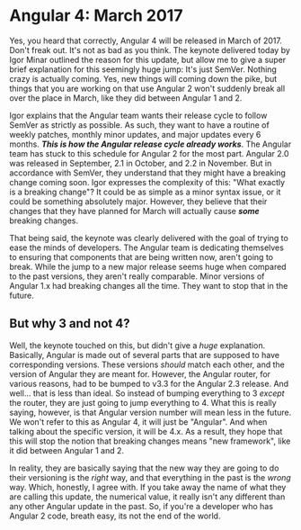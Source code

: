 # Angular 4: March 2017

Yes, you heard that correctly, Angular 4 will be released in March of 2017. Don't freak out. It's not as bad as you think. The keynote delivered today by Igor Minar outlined the reason for this update, but allow me to give a super brief explanation for this seemingly huge jump: It's just SemVer. Nothing crazy is actually coming. Yes, new things will coming down the pike, but things that you are working on that use Angular 2 won't suddenly break all over the place in March, like they did between Angular 1 and 2. 

Igor explains that the Angular team wants their release cycle to follow SemVer as strictly as possible. As such, they want to have a routine of weekly patches, monthly minor updates, and major updates every 6 months. **_This is how the Angular release cycle already works_**. The Angular team has stuck to this schedule for Angular 2 for the most part. Angular 2.0 was released in September, 2.1 in October, and 2.2 in November. But in accordance with SemVer, they understand that they might have a breaking change coming soon. Igor expresses the complexity of this:  "What exactly is a breaking change"? It could be as simple as a minor syntax issue, or it could be something absolutely major. However, they believe that their changes that they have planned for March will actually cause **_some_** breaking changes.

That being said, the keynote was clearly delivered with the goal of trying to ease the minds of developers. The Angular team is dedicating themselves to ensuring that components that are being written now, aren't going to break. While the jump to a new major release seems huge when compared to the past versions, they aren't really comparable. Minor versions of Angular 1.x had breaking changes all the time. They want to stop that in the future. 

## But why 3 and not 4?

Well, the keynote touched on this, but didn't give a *huge* explanation. Basically, Angular is made out of several parts that are supposed to have corresponding versions. These versions *should* match each other, and the version of Angular they are meant for. However, the Angular router, for various reasons, had to be bumped to v3.3 for the Angular 2.3 release. And well... that is less than ideal. So instead of bumping everything to 3 *except* the router, they are just going to jump everything to 4. What this is really saying, however, is that Angular version number will mean less in the future. We won't refer to this as Angular 4, it will just be "Angular". And when talking about the specific version, it will be 4.x. As a result, they hope that this will stop the notion that breaking changes means "new framework", like it did between Angular 1 and 2. 

In reality, they are basically saying that the new way they are going to do their versioning is the *right* way, and that everything in the past is the *wrong* way. Which, honestly, I agree with. If you take away the name of what they are calling this update, the numerical value, it really isn't any different than any other Angular update in the past. So, if you're a developer who has Angular 2 code, breath easy, its not the end of the world.